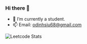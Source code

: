 ### Hi there 👋

- 🔭 I’m currently a student.
- 📫 Email: odinhsiu68@gmail.com

![Leetcode Stats](https://leetcard.jacoblin.cool/odinx123?theme=unicorn)
<!--
![Leetcode Stats](https://leetcard.jacoblin.cool/odinx123?ext=heatmap)
-->
